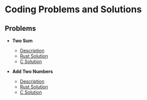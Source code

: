 # Coding Problems and Solutions

## Problems

- **Two Sum**
  - [Description](https://leetcode.com/problems/two-sum/description/)
  - [Rust Solution](two_sum/src/main.rs)
  - [C Solution](two_sum/C_Solution)

- **Add Two Numbers**
  - [Description](https://leetcode.com/problems/add-two-numbers/description/)
  - [Rust Solution](Add_two_numbers/rust_solution/src/main.rs)
  - [C Solution](Add_two_numbers/C_Solution/main.c)
